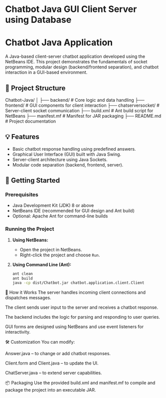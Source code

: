 # Chatbot Java GUI Client Server using Database

# Chatbot Java Application

A Java-based client-server chatbot application developed using the NetBeans IDE. This project demonstrates the fundamentals of socket programming, modular design (backend/frontend separation), and chatbot interaction in a GUI-based environment.

## 📂 Project Structure

Chatbot-Java/
│
├── backend/ # Core logic and data handling
├── frontend/ # GUI components for client interaction
├── chatserversocket/ # Server-client socket communication
├── build.xml # Ant build script for NetBeans
├── manifest.mf # Manifest for JAR packaging
├── README.md # Project documentation


## 💡 Features

- Basic chatbot response handling using predefined answers.
- Graphical User Interface (GUI) built with Java Swing.
- Server-client architecture using Java Sockets.
- Modular code separation (backend, frontend, server).

## 🚀 Getting Started

### Prerequisites

- Java Development Kit (JDK) 8 or above
- NetBeans IDE (recommended for GUI design and Ant build)
- Optional: Apache Ant for command-line builds

### Running the Project

1. **Using NetBeans:**
   - Open the project in NetBeans.
   - Right-click the project and choose `Run`.

2. **Using Command Line (Ant):**
   ```bash
   ant clean
   ant build
   java -cp dist/Chatbot.jar chatbot.application.client.Client


🧠 How it Works
The server handles incoming client connections and dispatches messages.

The client sends user input to the server and receives a chatbot response.

The backend includes the logic for parsing and responding to user queries.

GUI forms are designed using NetBeans and use event listeners for interactivity.

🛠️ Customization
You can modify:

Answer.java – to change or add chatbot responses.

Client.form and Client.java – to update the UI.

ChatServer.java – to extend server capabilities.

📦 Packaging
Use the provided build.xml and manifest.mf to compile and package the project into an executable JAR.
